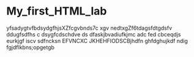 # My_first_HTML_lab
yfsadygtvfbdsydgfhjsXZfcgvbnds7c xgv nedtxgZf6tdagsfdtgdsfv ddugfsdfhs c dsygfcdschdve ds dfaskjbvadiufkjmc adc fed cbceqdjs eurkjgf iscv sdfncksn EFVNCXC JKHEHFIODSCBjhdfn ghfdghujkdf ndig fgjdflkbns;opgetgb 

